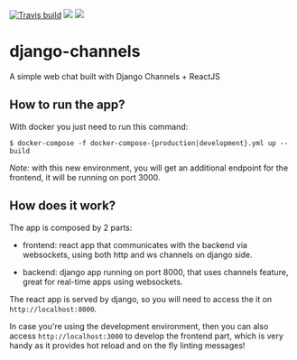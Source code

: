 [![Travis build](https://secure.travis-ci.org/carlos4ndre/django-channels.svg?branch=master
"Build Status")](https://travis-ci.org/carlos4ndre/django-channels)
<a href="https://codeclimate.com/github/carlos4ndre/django-channels"><img src="https://codeclimate.com/github/carlos4ndre/django-channels/badges/gpa.svg" /></a>
<a href="https://codeclimate.com/github/carlos4ndre/django-channels"><img src="https://codeclimate.com/github/carlos4ndre/django-channels/badges/issue_count.svg" /></a>

# django-channels
A simple web chat built with Django Channels + ReactJS


## How to run the app?

With docker you just need to run this command:
```
$ docker-compose -f docker-compose-{production|development}.yml up --build
```

*Note:* with this new environment, you will get an additional
endpoint for the frontend, it will be running on port 3000.

## How does it work?

The app is composed by 2 parts:
- frontend: react app that communicates with the backend
via websockets, using both http and ws channels on django side.

- backend: django app running on port 8000, that uses channels
feature, great for real-time apps using websockets.

The react app is served by django, so you will need
to access the it on `http://localhost:8000`.

In case you're using the development environment, then
you can also access `http://localhost:3000` to develop
the frontend part, which is very handy as it provides
hot reload and on the fly linting messages!
